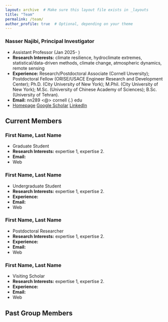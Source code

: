 ```yaml
---
layout: archive  # Make sure this layout file exists in _layouts
title: "Team"
permalink: /team/
author_profile: true  # Optional, depending on your theme
---
```


### Nasser Najibi, Principal Investigator
- Assistant Professor (Jan 2025- )
- **Research Interests:** climate resilience, hydroclimate extremes, statistical/data-driven methods, climate change, atmospheric dynamics, remote sensing
- **Experience:** Research/Postdoctoral Associate (Cornell Unversity); Postdoctoral Fellow (ORISE/USACE Engineer Research and Development Center); Ph.D. (City University of New York); M.Phil. (City University of New York); M.Sc. (University of Chinese Academy of Sciences); B.Sc. (University of Tehran).
- **Email:** nn289 <@> cornell {.} edu
- [Homepage](http://www.nassernajibi.com) [Google Scholar](https://scholar.google.com/citations?user=0WHw-1MAAAAJ&hl=en) [LinkedIn](https://www.linkedin.com/in/nassernajibi/)

## Current Members

### First Name, Last Name
- Graduate Student
- **Research Interests:** expertise 1, expertise 2.
- **Email:**
- Web

### First Name, Last Name
- Undergraduate Student
- **Research Interests:** expertise 1, expertise 2.
- **Experience:** 
- **Email:**
- Web

### First Name, Last Name
- Postdoctoral Researcher
- **Research Interests:** expertise 1, expertise 2.
- **Experience:** 
- **Email:**
- Web

### First Name, Last Name
- Visiting Scholar
- **Research Interests:** expertise 1, expertise 2.
- **Experience:** 
- **Email:**
- Web

## Past Group Members
